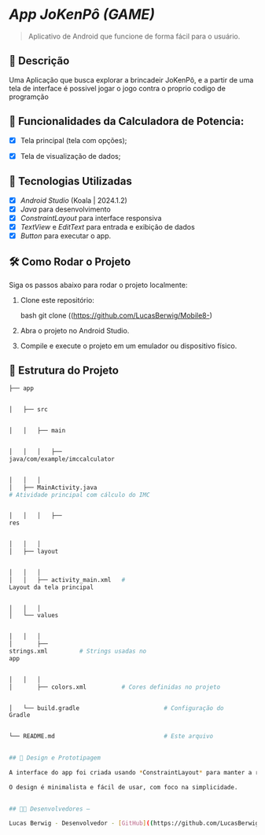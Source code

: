# *App JoKenPô (GAME)* 

> Aplicativo de Android que funcione de forma fácil para o usuário.


## 📱 Descrição

Uma Aplicação que busca explorar a brincadeir JoKenPô, e a partir
de uma tela de interface é possivel jogar o jogo contra o proprio
codigo de programção 



## 🔧 Funcionalidades da Calculadora de Potencia: 

- [x] Tela principal (tela com opções);
- [x] Tela de visualização de dados;
      


## 🚀 Tecnologias Utilizadas

- [x] *Android Studio* (Koala | 2024.1.2)
- [x] *Java* para desenvolvimento
- [x] *ConstraintLayout* para interface responsiva
- [x] *TextView* e *EditText* para entrada e exibição de dados
- [x] *Button*   para executar o app.

## 🛠️ Como Rodar o Projeto

Siga os passos abaixo para rodar o projeto localmente:

1. Clone este repositório:

    bash
    git clone ((https://github.com/LucasBerwig/Mobile8-)

    

2. Abra o projeto no Android Studio.
3. Compile e execute o projeto em um emulador ou dispositivo físico.

## 📂 Estrutura do Projeto

```bash
├── app


│   ├── src


│   │   ├── main


│   │   │   ├──
java/com/example/imccalculator


│   │   │  
│   ├── MainActivity.java      
# Atividade principal com cálculo do IMC


│   │   │   ├──
res


│   │   │  
│   ├── layout


│   │   │  
│   │   ├── activity_main.xml   #
Layout da tela principal


│   │   │  
│   └── values


│   │   │  
│       ├──
strings.xml         # Strings usadas no
app


│   │   │  
│       ├── colors.xml          # Cores definidas no projeto


│   └── build.gradle                        # Configuração do
Gradle


└── README.md                               # Este arquivo

 
## 🎨 Design e Prototipagem
 
A interface do app foi criada usando *ConstraintLayout* para manter a responsividade em diferentes tamanhos de tela.
 
O design é minimalista e fácil de usar, com foco na simplicidade.
 
  
## 👨‍💻 Desenvolvedores –

Lucas Berwig - Desenvolvedor - [GitHub]((https://github.com/LucasBerwig)
